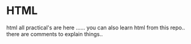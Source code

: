 # HTML
html all practical's are here ......
you can also learn html from this repo..
there are comments to explain things..

